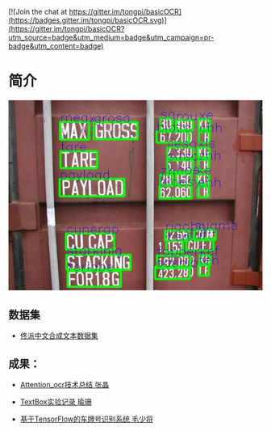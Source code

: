 [![Join the chat at https://gitter.im/tongpi/basicOCR](https://badges.gitter.im/tongpi/basicOCR.svg)](https://gitter.im/tongpi/basicOCR?utm_source=badge&utm_medium=badge&utm_campaign=pr-badge&utm_content=badge)
# 简介
![](docs/images/1.jpg)
## 数据集
- [佟派中文合成文本数据集](https://tongpi.github.io/synthtext100kCH/)
## 成果：
- [Attention_ocr技术总结 张晶](docs/zhangj/attention_ocr_da03.md)
  
- [TextBox实验记录 瑜珊](docs/yushan/textbox.md)
  
- [基于TensorFlow的车牌号识别系统 毛少将](docs/maoshaojiang/基于TensorFlow的车牌号识别系统.md)



 
